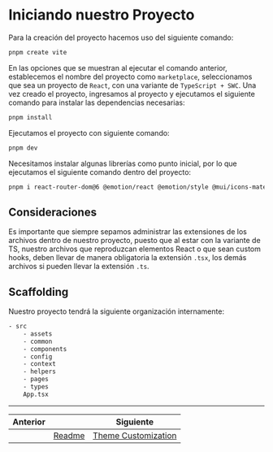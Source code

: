 # Iniciando nuestro Proyecto

Para la creación del proyecto hacemos uso del siguiente comando:

```txt
pnpm create vite
```

En las opciones que se muestran al ejecutar el comando anterior, establecemos el nombre del proyecto como `marketplace`, seleccionamos que sea un proyecto de `React`, con una variante de `TypeScript + SWC`. Una vez creado el proyecto, ingresamos al proyecto y ejecutamos el siguiente comando para instalar las dependencias necesarias:

```txt
pnpm install
```

Ejecutamos el proyecto con siguiente comando:

```txt
pnpm dev
```

Necesitamos instalar algunas librerías como punto inicial, por lo que ejecutamos el siguiente comando dentro del proyecto:

```txt
pnpm i react-router-dom@6 @emotion/react @emotion/style @mui/icons-material @mui/material @babel/core@">=7.0.0 <8.0.0"  @emotion/core@0.x.x
```

## Consideraciones

Es importante que siempre sepamos administrar las extensiones de los archivos dentro de nuestro proyecto, puesto que al estar con la variante de TS, nuestro archivos que reproduzcan elementos React o que sean custom hooks, deben llevar de manera obligatoria la extensión `.tsx`, los demás archivos si pueden llevar la extensión `.ts`.

## Scaffolding

Nuestro proyecto tendrá la siguiente organización internamente:

```txt
- src
    - assets
    - common
    - components
    - config
    - context
    - helpers
    - pages
    - types
    App.tsx
```

___

| Anterior |                        | Siguiente                                            |
| -------- | ---------------------- | ---------------------------------------------------- |
|          | [Readme](../README.md) | [Theme Customization](./P2T1_Theme_Customization.md) |
